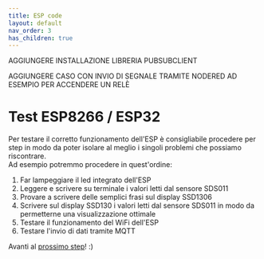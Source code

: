 ```yaml
---
title: ESP code
layout: default
nav_order: 3
has_children: true
---
```




AGGIUNGERE INSTALLAZIONE LIBRERIA PUBSUBCLIENT

AGGIUNGERE CASO CON INVIO DI SEGNALE TRAMITE NODERED AD ESEMPIO PER ACCENDERE UN RELÈ


# Test ESP8266 / ESP32

Per testare il corretto funzionamento dell'ESP è consigliabile procedere per step in modo da poter isolare al meglio i singoli problemi che possiamo riscontrare.  
Ad esempio potremmo procedere in quest'ordine:

1. Far lampeggiare il led integrato dell'ESP
2. Leggere e scrivere su terminale i valori letti dal sensore SDS011
3. Provare a scrivere delle semplici frasi sul display SSD1306
4. Scrivere sul display SSD130 i valori letti dal sensore SDS011 in modo da permetterne una visualizzazione ottimale
5. Testare il funzionamento del WiFi dell'ESP
6. Testare l'invio di dati tramite MQTT

Avanti al [prossimo step](../mosquitto_setup.html)! :)
